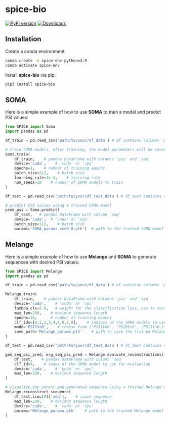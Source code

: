 # spice-bio
[![PyPI version](https://img.shields.io/pypi/v/spice-bio)](https://pypi.org/project/spice-bio/)
[![Downloads](https://static.pepy.tech/badge/spice-bio)](https://pepy.tech/project/spice-bio)

## Installation
Create a conda environment

```bash
conda create -n spice-env python=3.9
conda activate spice-env
```

Install **spice-bio** via pip:

```bash
pip3 install spice-bio
```

## SOMA

Here is a simple example of how to use **SOMA** to train a model and predict PSI values:

```python
from SPICE import Soma
import pandas as pd

df_train = pd.read_csv('path/to/your/df_data') # df contains columns 'psi'(ratio) and 'seq'

# train SOMA models, after training, the model parameters will be saved as 'SOMA_params_seed_0.pth', 'SOMA_params_seed_1.pth', etc.
Soma.train(
    df_train,    # pandas DataFrame with columns 'psi' and 'seq'
    device='cuda',    # 'cuda' or 'cpu'
    epochs=1,    # number of training epochs
    batch_size=512,    # batch size
    learning_rate=1e-4,    # learning rate
    num_seeds=10    # number of SOMA models to train
)

df_test = pd.read_csv('path/to/your/df_test_data') # df_test contains column 'seq'

# predict PSI values using a trained SOMA model
pred_psi = Soma.predict(
    df_test,   # pandas DataFrame with column 'seq'
    device='cuda',  # 'cuda' or 'cpu'
    batch_size=512,    # batch size
    params='SOMA_params_seed_0.pth')  # path to the trained SOMA model parameters
```

## Melange
Here is a simple example of how to use **Melange** and **SOMA** to generate sequences with desired PSI values:

```python
from SPICE import Melange
import pandas as pd

df_train = pd.read_csv('path/to/your/df_data') # df contains columns 'psi'(ratio) and 'seq'

Melange.train(
    df_train,    # pandas DataFrame with columns 'psi' and 'seq'
    device='cuda',    # 'cuda' or 'cpu'
    lambda_cls=5.0,   # weight for the classification loss, use to control the trade-off between reconstruction and classification accuracy
    max_len=250,    # maximum sequence length
    epochs=10,      # number of training epochs
    clf_ids=[0,1,2,3,4,5,6,7,8],    # indices of the SOMA models to use as teachers
    mode='PSI1to0',    # choose from {'PSI1to0', 'PSI0to1', 'PSI1to0.5', 'PSI0to0.5', 'PSI0.5to1', 'PSI0.5to0'}
    save_path='Melange_params.pth'    # path to save the trained Melange model parameters
)

df_test = pd.read_csv('path/to/your/df_test_data') # df_test contains column 'seq'

gen_seq_psi_pred, org_seq_psi_pred = Melange.evaluate_reconstructions(
    df_test,    # pandas DataFrame with column 'seq'
    clf_id=9,    # index of the SOMA model to use for evaluation
    device='cuda',    # 'cuda' or 'cpu' 
    max_len=250,    # maximum sequence length
)

# visualize any parent and generated sequence using a trained Melange model
Melange.reconstruct_sequence(
    df_test.iloc[0]['seq'],    # input sequence
    max_len=250,    # maximum sequence length
    device='cuda',    # 'cuda' or 'cpu'
    params='Melange_params.pth'    # path to the trained Melange model parameters
)